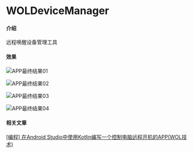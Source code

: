 # WOLDeviceManager

#### 介绍
远程唤醒设备管理工具

#### 效果

![APP最终结果01](https://github.com/Bzi-Han/WOLDeviceManager/blob/master/images/1650222124.jpeg)

![APP最终结果02](https://github.com/Bzi-Han/WOLDeviceManager/blob/master/images/1650222125.jpeg)

![APP最终结果03](https://github.com/Bzi-Han/WOLDeviceManager/blob/master/images/1650222126.jpeg)

![APP最终结果04](https://github.com/Bzi-Han/WOLDeviceManager/blob/master/images/1650222127.jpeg)

#### 相关文章

[[编程] 在Android Studio中使用Kotlin编写一个控制电脑远程开机的APP(WOL技术)](https://bzi-han.github.io/2022/06/12/%E7%BC%96%E7%A8%8B-%E5%9C%A8Android-Studio%E4%B8%AD%E4%BD%BF%E7%94%A8Kotlin%E7%BC%96%E5%86%99%E4%B8%80%E4%B8%AA%E6%8E%A7%E5%88%B6%E7%94%B5%E8%84%91%E8%BF%9C%E7%A8%8B%E5%BC%80%E6%9C%BA%E7%9A%84APP-WOL%E6%8A%80%E6%9C%AF/)